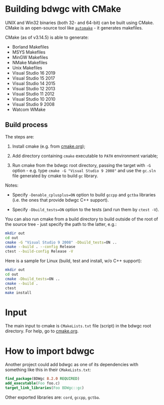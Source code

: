 # Building bdwgc with CMake

UNIX and Win32 binaries (both 32- and 64-bit) can be built using CMake.
CMake is an open-source tool like [`automake`](autoconf.md) - it generates
makefiles.

CMake (as of v3.14.5) is able to generate:

  * Borland Makefiles
  * MSYS Makefiles
  * MinGW Makefiles
  * NMake Makefiles
  * Unix Makefiles
  * Visual Studio 16 2019
  * Visual Studio 15 2017
  * Visual Studio 14 2015
  * Visual Studio 12 2013
  * Visual Studio 11 2012
  * Visual Studio 10 2010
  * Visual Studio 9 2008
  * Watcom WMake


## Build process

The steps are:

  1. Install cmake (e.g. from [cmake.org](https://cmake.org/));

  2. Add directory containing `cmake` executable to `PATH` environment
     variable;

  3. Run cmake from the bdwgc root directory, passing the target with `-G`
     option - e.g. type `cmake -G "Visual Studio 9 2008"` and use the `gc.sln`
     file generated by cmake to build `gc` library.

Notes:

  * Specify `-Denable_cplusplus=ON` option to build `gccpp` and `gctba`
    libraries (i.e. the ones that provide bdwgc C++ support).

  * Specify `-Dbuild_tests=ON` option to the tests (and run them by
    `ctest -V`).

You can also run cmake from a build directory to build outside of the root of
the source tree - just specify the path to the latter, e.g.:

```sh
mkdir out
cd out
cmake -G "Visual Studio 9 2008" -Dbuild_tests=ON ..
cmake --build . --config Release
ctest --build-config Release -V
```

Here is a sample for Linux (build, test and install, w/o C++ support):

```sh
mkdir out
cd out
cmake -Dbuild_tests=ON ..
cmake --build .
ctest
make install
```


# Input

The main input to cmake is `CMakeLists.txt` file (script) in the bdwgc root
directory.  For help, go to [cmake.org](https://cmake.org/).


# How to import bdwgc

Another project could add bdwgc as one of its dependencies with something like
this in their `CMakeLists.txt`:

```cmake
find_package(BDWgc 8.2.0 REQUIRED)
add_executable(Foo foo.c)
target_link_libraries(Foo BDWgc::gc)
```

Other exported libraries are: `cord`, `gccpp`, `gctba`.
